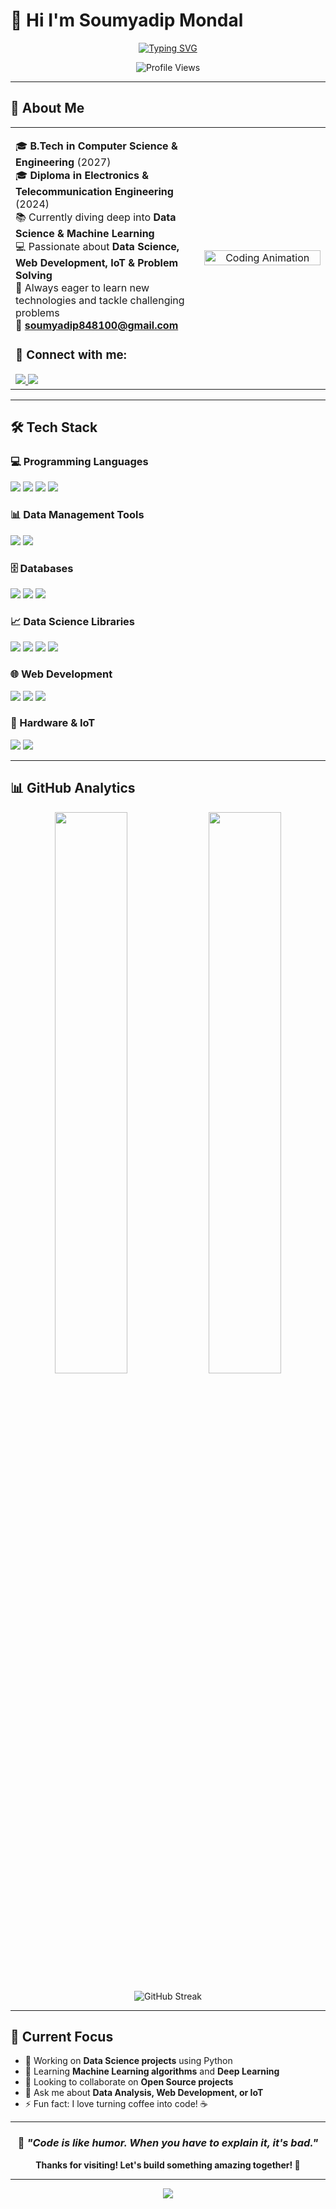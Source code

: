 # 👋 Hi I'm Soumyadip Mondal

<p align="center">
  <a href="https://git.io/typing-svg">
    <img src="https://readme-typing-svg.demolab.com?font=Fira+Code&size=28&pause=1000&color=00FFB2&center=true&vCenter=true&width=800&lines=Welcome+to+my+GitHub+Profile!;Passionate+Data+Science+%26+Web+Developer;Always+learning+and+building+cool+stuff!;Let's+connect+and+collaborate!" alt="Typing SVG" />
  </a>
</p>

<p align="center">
  <img src="https://komarev.com/ghpvc/?username=adrsshh&style=for-the-badge&color=brightgreen" alt="Profile Views" />
</p>

---

## 🚀 About Me

<table>
<tr>
<td width="60%">

🎓 **B.Tech in Computer Science & Engineering** (2027)  
🎓 **Diploma in Electronics & Telecommunication Engineering** (2024)  
📚 Currently diving deep into **Data Science & Machine Learning**  
💻 Passionate about **Data Science, Web Development, IoT & Problem Solving**  
🌱 Always eager to learn new technologies and tackle challenging problems  
📧 **soumyadip848100@gmail.com**  

### 🤝 Connect with me:
<a href="https://linkedin.com/in/your_linkedin" target="_blank">
  <img src="https://img.shields.io/badge/LinkedIn-0077B5?style=for-the-badge&logo=linkedin&logoColor=white" />
</a>
<a href="mailto:soumyadip848100@gmail.com">
  <img src="https://img.shields.io/badge/Email-D14836?style=for-the-badge&logo=gmail&logoColor=white" />
</a>

</td>
<td align="center" width="40%">
  <img src="https://media.giphy.com/media/qgQUggAC3Pfv687qPC/giphy.gif" width="100%" alt="Coding Animation" />
</td>
</tr>
</table>

---

## 🛠️ Tech Stack

### 💻 Programming Languages
<p>
<img src="https://img.shields.io/badge/C-00599C?style=for-the-badge&logo=c&logoColor=white&border-radius=10" />
<img src="https://img.shields.io/badge/Python-3776AB?style=for-the-badge&logo=python&logoColor=white&border-radius=10" />
<img src="https://img.shields.io/badge/Java-ED8B00?style=for-the-badge&logo=openjdk&logoColor=white&border-radius=10" />
<img src="https://img.shields.io/badge/JavaScript-F7DF1E?style=for-the-badge&logo=javascript&logoColor=black&border-radius=10" />
</p>

### 📊 Data Management Tools
<p>
<img src="https://img.shields.io/badge/Microsoft_Excel-217346?style=for-the-badge&logo=microsoft-excel&logoColor=white&border-radius=10" />
<img src="https://img.shields.io/badge/Power_BI-F2C811?style=for-the-badge&logo=powerbi&logoColor=black&border-radius=10" />
</p>

### 🗄️ Databases
<p>
<img src="https://img.shields.io/badge/MySQL-005C84?style=for-the-badge&logo=mysql&logoColor=white&border-radius=10" />
<img src="https://img.shields.io/badge/PostgreSQL-316192?style=for-the-badge&logo=postgresql&logoColor=white&border-radius=10" />
<img src="https://img.shields.io/badge/SQLite-07405E?style=for-the-badge&logo=sqlite&logoColor=white&border-radius=10" />
</p>

### 📈 Data Science Libraries
<p>
<img src="https://img.shields.io/badge/Pandas-150458?style=for-the-badge&logo=pandas&logoColor=white&border-radius=10" />
<img src="https://img.shields.io/badge/NumPy-013243?style=for-the-badge&logo=numpy&logoColor=white&border-radius=10" />
<img src="https://img.shields.io/badge/Matplotlib-11557C?style=for-the-badge&logo=python&logoColor=white&border-radius=10" />
<img src="https://img.shields.io/badge/Seaborn-4EABD1?style=for-the-badge&logo=python&logoColor=white&border-radius=10" />
</p>

### 🌐 Web Development
<p>
<img src="https://img.shields.io/badge/HTML5-E34F26?style=for-the-badge&logo=html5&logoColor=white&border-radius=10" />
<img src="https://img.shields.io/badge/CSS3-1572B6?style=for-the-badge&logo=css3&logoColor=white&border-radius=10" />
<img src="https://img.shields.io/badge/Tailwind_CSS-38B2AC?style=for-the-badge&logo=tailwind-css&logoColor=white&border-radius=10" />
</p>

### 🔧 Hardware & IoT
<p>
<img src="https://img.shields.io/badge/Arduino-00979D?style=for-the-badge&logo=arduino&logoColor=white&border-radius=10" />
<img src="https://img.shields.io/badge/IoT-FF6F00?style=for-the-badge&logo=internetofthings&logoColor=white&border-radius=10" />
</p>

---

## 📊 GitHub Analytics

<p align="center">
  <img width="48%" src="https://github-readme-stats.vercel.app/api?username=adrsshh&show_icons=true&theme=tokyonight&count_private=true&hide_border=true&bg_color=0D1117" />
  <img width="48%" src="https://github-readme-stats.vercel.app/api/top-langs/?username=adrsshh&layout=compact&theme=tokyonight&hide_border=true&bg_color=0D1117" />
</p>

<p align="center">
  <img src="https://github-readme-streak-stats.herokuapp.com/?user=adrsshh&theme=tokyonight&hide_border=true&background=0D1117" alt="GitHub Streak" />
</p>

---

## 🎯 Current Focus

- 🔭 Working on **Data Science projects** using Python
- 🌱 Learning **Machine Learning algorithms** and **Deep Learning**
- 👯 Looking to collaborate on **Open Source projects**
- 💬 Ask me about **Data Analysis, Web Development, or IoT**
- ⚡ Fun fact: I love turning coffee into code! ☕

---

<div align="center">
  
### 💫 *"Code is like humor. When you have to explain it, it's bad."*

**Thanks for visiting! Let's build something amazing together! 🚀**

</div>

---

<p align="center">
  <img src="https://capsule-render.vercel.app/api?type=waving&color=gradient&height=100&section=footer" />
</p>
